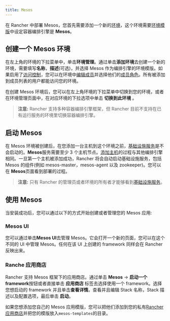 ```yaml
---
title: Mesos
---
```


在 Rancher 中部署 Mesos，您首先需要添加一个新的[环境](/docs/rancher1/configurations/environments/_index)，这个环境需要[环境模版](/docs/rancher1/configurations/environments/_index#什么是环境模版)中设定容器编排引擎是 **Mesos**。

## 创建一个 Mesos 环境

在左上角的环境的下拉菜单中，单击**环境管理**。通过单击**添加环境**去创建一个新的环境，需要填写**名称**，**描述**(可选)，并选择 Mesos 作为编排引擎的环境模版。如果启用了[访问控制](/docs/rancher1/configurations/environments/access-control/_index)，您可以在环境中[编辑成员](/docs/rancher1/configurations/environments/_index#成员编辑)并选择他们的[成员角色](/docs/rancher1/configurations/environments/_index#成员角色)。所有被添加到成员列表的用户都能访问您的环境。

在创建 Mesos 环境后，您可以在左上角环境的下拉菜单中切换到您的环境，或者在环境管理页面中，在对应环境的下拉选项中单击 **切换到此环境** 。

> **注意:** Rancher 支持多种容器编排引擎框架，但 Rancher 目前不支持在已有运行服务的环境里切换容器编排引擎。

## 启动 Mesos

在 Mesos 环境被创建后，在您添加一台主机到这个环境之前，[基础设施服务](/docs/rancher1/rancher-service/_index)是不会启动的。**Mesos**服务需要至少 3 个主机节点。[添加主机](/docs/rancher1/infrastructure/hosts/_index)的过程与其他编排引擎相同。一旦第一个主机被添加成功，Rancher 将会自动启动基础设施服务，包括 Mesos 的组件(例如 mesos-master，mesos-agent 以及 zookeeper)。您可以在 **Mesos**页面看到部署的过程。

> **注意:** 只有 Rancher 的管理员或者环境的所有者才能够看到[基础设施服务](/docs/rancher1/rancher-service/_index)。

## 使用 Mesos

当安装成功后，您可以通过以下的方式开始创建或者管理您的 Mesos 应用:

### Mesos UI

您可以通过单击**Mesos UI**去管理 Mesos。它会打开一个新的页面，您可以在这个不同的 UI 中管理 Mesos。任何在该 UI 上创建的 framework 同样会在 Rancher 反映出来。

### Ranche 应用商店

Rancher 支持 Mesos 框架下的应用商店。通过单击 **Mesos** -> **启动一个 framework**按钮或者直接单击 **应用商店** 标签去选择使用一个 framework。选择您想启动的 framework 并且单击**查看详情**。查看并且编辑 Stack 名称，Stack 描述以及配置选项，最后单击 **启动**。

如果您想添加您自己的 Mesos 应用模版，您可以把他们添加到您的私有[Rancher 应用商店](/docs/rancher1/configurations/catalog/_index)并把您的模版放入`mesos-templates`的目录。

